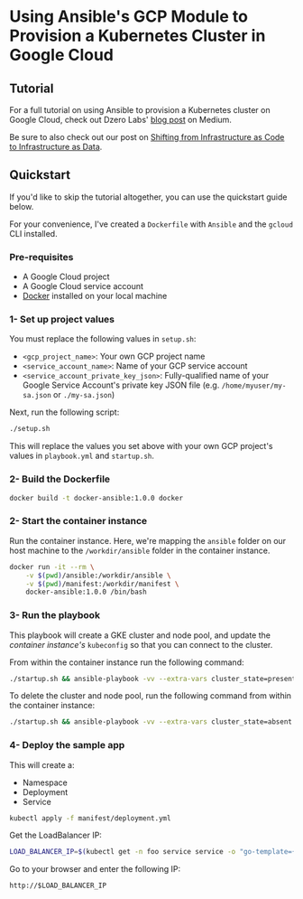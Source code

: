 # Using Ansible's GCP Module to Provision a Kubernetes Cluster in Google Cloud

## Tutorial

For a full tutorial on using Ansible to provision a Kubernetes cluster on Google Cloud, check out Dzero Labs' [blog post](https://medium.com/@dee_zero/6fd1910f1700?source=friends_link&sk=2a6334af25a2e16d0c9cc34ad063c63f) on Medium.

Be sure to also check out our post on [Shifting from Infrastructure as Code to Infrastructure as Data](https://medium.com/@dee_zero/bdb1ae1840e3?source=friends_link&sk=4416407624889f0139bcb1d5b15ec1bb).

## Quickstart

If you'd like to skip the tutorial altogether, you can use the quickstart guide below.

For your convenience, I've created a `Dockerfile` with `Ansible` and the `gcloud` CLI installed.

### Pre-requisites
* A Google Cloud project
* A Google Cloud service account
* [Docker](https://www.docker.com) installed on your local machine

### 1- Set up project values

You must replace the following values in `setup.sh`:

* `<gcp_project_name>`: Your own GCP project name
* `<service_account_name>`: Name of your GCP service account
* `<service_account_private_key_json>`: Fully-qualified name of your Google Service Account's private key JSON file (e.g. `/home/myuser/my-sa.json` or `./my-sa.json`)

Next, run the following script:

```bash
./setup.sh
```

This will replace the values you set above with your own GCP project's values in `playbook.yml` and `startup.sh`.

### 2- Build the Dockerfile

```bash
docker build -t docker-ansible:1.0.0 docker
```

### 2- Start the container instance

Run the container instance. Here, we're mapping the `ansible` folder on our host machine to the `/workdir/ansible` folder in the container instance.

```bash
docker run -it --rm \
    -v $(pwd)/ansible:/workdir/ansible \
    -v $(pwd)/manifest:/workdir/manifest \
    docker-ansible:1.0.0 /bin/bash
```

### 3- Run the playbook

This playbook will create a GKE cluster and node pool, and update the *container instance's* `kubeconfig` so that you can connect to the cluster.

From within the container instance run the following command:

```bash
./startup.sh && ansible-playbook -vv --extra-vars cluster_state=present ansible/playbook.yml
```

To delete the cluster and node pool, run the following command from within the container instance:

```bash
./startup.sh && ansible-playbook -vv --extra-vars cluster_state=absent ansible/playbook.yml
```

### 4- Deploy the sample app

This will create a:
* Namespace
* Deployment
* Service

```bash
kubectl apply -f manifest/deployment.yml
```

Get the LoadBalancer IP:

```bash
LOAD_BALANCER_IP=$(kubectl get -n foo service service -o "go-template={{range .status.loadBalancer.ingress}}{{or .ip .hostname}}{{end}}")
```

Go to your browser and enter the following IP:

`http://$LOAD_BALANCER_IP`